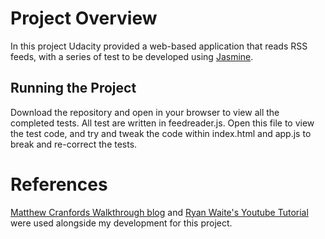 # Project Overview

In this project Udacity provided a web-based application that reads RSS feeds, with a series of test to be developed using [Jasmine](http://jasmine.github.io/). 


## Running the Project

Download the repository and open in your browser to view all the completed tests. All test are written in feedreader.js. Open this file to view the test code, and try and tweak the code within index.html and app.js to break and re-correct the tests.

# References

[Matthew Cranfords Walkthrough blog](https://matthewcranford.com/feed-reader-walkthrough-part-1-starter-code/) and [Ryan Waite's Youtube Tutorial](https://www.youtube.com/watch?v=eUdkhVkpCf8&list=PLKC17wty6rS1XVZbRlWjYU0WVsIoJyO3s&index=4) were used alongside my development for this project.
